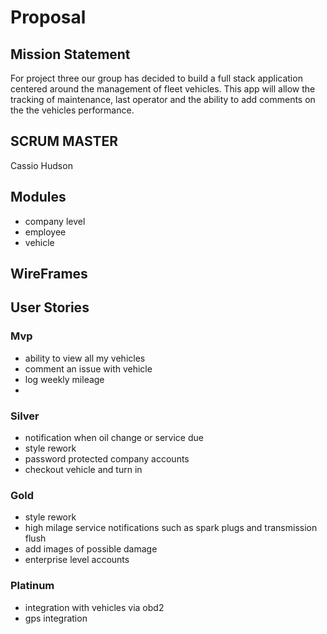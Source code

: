 # Proposal

## Mission Statement

For project three our group has decided to build a full stack application centered around the management of fleet vehicles. This app will allow the tracking of maintenance, last operator and the ability to add comments on the the vehicles performance.

## SCRUM MASTER

Cassio Hudson

## Modules

- company level
- employee
- vehicle

## WireFrames

## User Stories

### Mvp

- ability to view all my vehicles
- comment an issue with vehicle
- log weekly mileage
- 

### Silver

- notification when oil change or service due
- style rework
- password protected company accounts
- checkout vehicle and turn in

### Gold

- style rework
- high milage service notifications such as spark plugs and transmission flush
- add images of possible damage
- enterprise level accounts

### Platinum

- integration with vehicles via obd2
- gps integration 